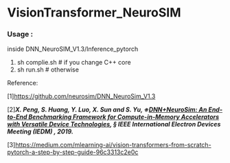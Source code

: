 # VisionTransformer_NeuroSIM

### Usage :

 inside DNN_NeuroSIM_V1.3/Inference_pytorch

1. sh complie.sh    # if you change C++ core
2. sh run.sh        # otherwise

Reference: 

[1]https://github.com/neurosim/DNN_NeuroSim_V1.3

[2]***X. Peng, S. Huang, Y. Luo, X. Sun and S. Yu, ※[DNN+NeuroSim: An End-to-End Benchmarking Framework for Compute-in-Memory Accelerators with Versatile Device Technologies](https://ieeexplore-ieee-org.prx.library.gatech.edu/document/8993491),  *§ IEEE International Electron Devices Meeting (IEDM)* , 2019.***

[3]https://medium.com/mlearning-ai/vision-transformers-from-scratch-pytorch-a-step-by-step-guide-96c3313c2e0c
